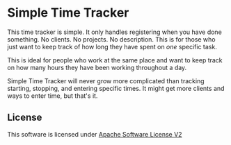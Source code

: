 Simple Time Tracker
===================

This time tracker is simple. It only handles registering when you have done
something. No clients. No projects. No description. This is for those who
just want to keep track of how long they have spent on _one_ specific task.

This is ideal for people who work at the same place and want to keep track
on how many hours they have been working throughout a day.

Simple Time Tracker will never grow more complicated than tracking starting,
stopping, and entering specific times. It might get more clients and ways
to enter time, but that's it. 

License
-------

This software is licensed under [Apache Software License V2][asl2]

[asl2]: http://apache.org/licenses/LICENSE-2.0
